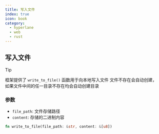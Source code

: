 ```yaml
---
title: 写入文件
index: true
icon: book
category:
  - hyperlane
  - web
  - rust
---
```


## 写入文件

> [!tip]
> 框架提供了 `write_to_file()` 函数用于向本地写入文件
> 文件不存在会自动创建，如果文件中间的任一目录不存在均会自动创建目录

### 参数

- `file_path`: 文件存储路径
- `content`: 存储的二进制内容

```rust
fn write_to_file(file_path: &str, content: &[u8])
```
